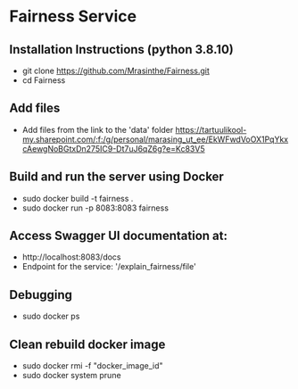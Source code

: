 # Fairness Service

## Installation Instructions (python 3.8.10)

- git clone https://github.com/Mrasinthe/Fairness.git
- cd Fairness

## Add files
 - Add files from the link to the 'data' folder
   https://tartuulikool-my.sharepoint.com/:f:/g/personal/marasing_ut_ee/EkWFwdVoOX1PqYkxcAewgNoBGtxDn275IC9-Dt7uJ6qZ6g?e=Kc83V5

## Build and run the server using Docker

- sudo docker build -t fairness .
- sudo docker run -p 8083:8083 fairness

## Access Swagger UI documentation at:

- http://localhost:8083/docs
- Endpoint for the service: '/explain_fairness/file'

## Debugging
- sudo docker ps

## Clean rebuild docker image
- sudo docker rmi -f "docker_image_id" 
- sudo docker system prune


